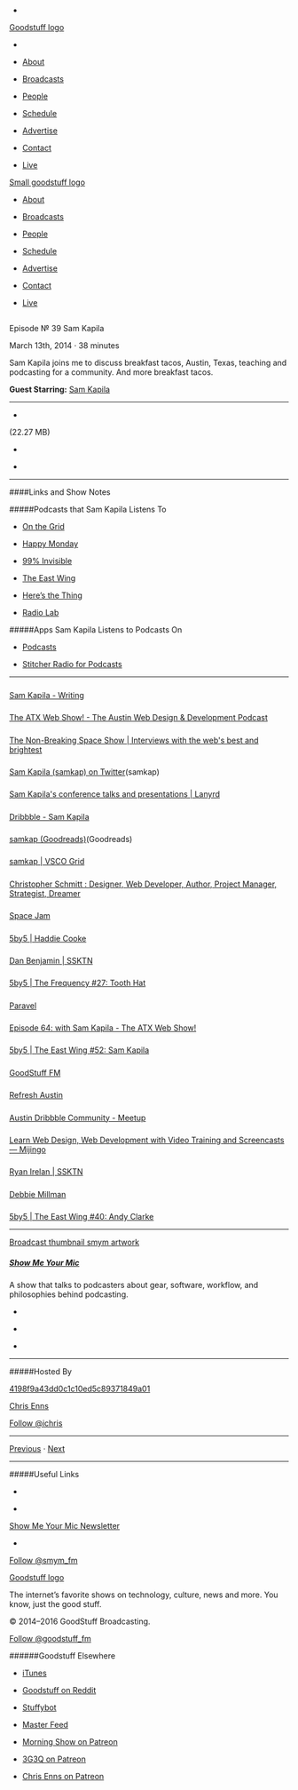 

-
[Goodstuff logo](http://www.goodstuff.fm/)[](/assets/goodstuff_logo-17c1fe6f378352de5d7345f76152130b.svg)

-


-  [About](/about)

-  [Broadcasts](/broadcasts)

-  [People](/people)

-  [Schedule](/schedule)

-  [Advertise](/advertise)

-  [Contact](/contact)

-  [Live](/live)


[Small goodstuff logo](http://www.goodstuff.fm/)[](/assets/small_goodstuff_logo-bf032e72b9ec41494f4d90905f1ad619.svg)


-  [About](/about)

-  [Broadcasts](/broadcasts)

-  [People](/people)

-  [Schedule](/schedule)

-  [Advertise](/advertise)

-  [Contact](/contact)

-  [Live](/live)


##
Episode № 39
Sam Kapila


March 13th, 2014
&middot;
38
minutes


Sam Kapila joins me to discuss breakfast tacos, Austin, Texas, teaching and podcasting for a community. And more breakfast tacos.


**Guest Starring:**
[Sam Kapila](/people/sam-kapila)


------------------------------


-
[](http://podcasts-1.feedpress.co/10590/smym-39.mp3)(22.27 MB)

-
[](http://twitter.com/intent/tweet?text=Show%20Me%20Your%20Mic%20%E2%84%96%2039%20on%20@goodstuff_fm%20-%20http://goodstuff.fm/smym/39)

-
[](http://www.facebook.com/sharer/sharer.php?u=http://goodstuff.fm/smym/39)


------------------------------


####Links and Show Notes

#####Podcasts that Sam Kapila Listens To


-  [On the Grid](http://onthegrid.co)

-  [Happy Monday](http://www.happymondaypodcast.com)

-  [99% Invisible](http://99percentinvisible.org)

-  [The East Wing](http://5by5.tv/eastwing)

-  [Here&rsquo;s the Thing](http://www.wnyc.org/shows/heresthething/)

-  [Radio Lab](http://www.radiolab.org)


#####Apps Sam Kapila Listens to Podcasts On


-  [Podcasts](https://itunes.apple.com/ca/app/podcasts/id525463029?mt=8&uo=4&at=10l4Ki)

-  [Stitcher Radio for Podcasts](https://itunes.apple.com/ca/app/stitcher-radio-for-podcasts/id288087905?mt=8&uo=4&at=10l4Ki)


------------------------------


#####
[Sam Kapila - Writing](http://www.samkapila.com/thoughts)


#####
[The ATX Web Show! - The Austin Web Design & Development Podcast](http://atxwebshow.com/)


#####
[The Non-Breaking Space Show | Interviews with the web's best and brightest](http://nonbreakingspace.tv/)


#####
[Sam Kapila (samkap) on Twitter](https://twitter.com/samkap)(samkap)


#####
[Sam Kapila's conference talks and presentations | Lanyrd](http://lanyrd.com/profile/samkap/)


#####
[Dribbble - Sam Kapila](http://dribbble.com/samkap)


#####
[samkap (Goodreads)](http://www.goodreads.com/user/show/8459271-samkap)(Goodreads)


#####
[samkap | VSCO Grid](http://samkap.vsco.co/)


#####
[Christopher Schmitt : Designer, Web Developer, Author, Project Manager, Strategist, Dreamer](http://christopherschmitt.com/)


#####
[Space Jam](http://www2.warnerbros.com/spacejam/movie/jam.htm)


#####
[5by5 | Haddie Cooke](http://5by5.tv/people/haddie-cooke)


#####
[Dan Benjamin | SSKTN](http://www.ssktn.com/smym/dan-benjamin/)


#####
[5by5 | The Frequency #27: Tooth Hat](http://5by5.tv/frequency/27)


#####
[Paravel](http://paravelinc.com/)


#####
[Episode 64: with Sam Kapila - The ATX Web Show!](http://atxwebshow.com/2013/05/16/64-with-sam-kapila/)


#####
[5by5 | The East Wing #52: Sam Kapila](http://5by5.tv/eastwing/52)


#####
[GoodStuff FM](http://goodstuff.fm/)


#####
[Refresh Austin](http://www.refreshaustin.org/)


#####
[Austin Dribbble Community - Meetup](http://www.meetup.com/dribbble/Austin-TX/)


#####
[Learn Web Design, Web Development with Video Training and Screencasts — Mijingo](http://mijingo.com/)


#####
[Ryan Irelan | SSKTN](http://www.ssktn.com/smym/ryan-irelan/)


#####
[Debbie Millman](http://debbiemillman.com/)


#####
[5by5 | The East Wing #40: Andy Clarke](http://5by5.tv/eastwing/40)


------------------------------


[Broadcast thumbnail smym artwork](/smym)[](https://goodstuffs3.s3.amazonaws.com/uploads/broadcast/image/18/broadcast_thumbnail_smym_artwork.png)

##### [Show Me Your Mic](/smym)


A show that talks to podcasters about gear, software, workflow, and philosophies behind podcasting.

-
[](https://geo.itunes.apple.com/ca/podcast/show-me-your-mic/id602836998?mt=2&at=10l4Ki)

-
[](http://feeds.goodstuff.fm/smym)

-
[](mailto:chris+smym@goodstuff.fm?cc=sponsorship%40goodstuff.fm&subject=%5BGoodStuff%20FM%5D%20Sponsorship%20Inquiry%20for%20Show%20Me%20Your%20Mic)


------------------------------


#####Hosted By


[4198f9a43dd0c1c10ed5c89371849a01](/people/chris-enns)[](http://gravatar.com/avatar/4198f9a43dd0c1c10ed5c89371849a01.png?s=300&r=pg)

[Chris Enns](/people/chris-enns)


[Follow @ichris](https://twitter.com/ichris)


------------------------------


[Previous](/smym/38)
&middot;
[Next](/smym/40)


------------------------------


#####Useful Links

-
[](mailto:chris+smym@goodstuff.fm?subject=%5BGoodstuff%20FM%5D%20Feedback%20for%20Show%20Me%20Your%20Mic)

-
[Show Me Your Mic Newsletter](http://www.goodstuff.fm/smym/newsletter)


-
[Follow @smym_fm](https://twitter.com/smym_fm)


[Goodstuff logo](http://www.goodstuff.fm/)[](/assets/goodstuff_logo-17c1fe6f378352de5d7345f76152130b.svg)


The internet’s favorite shows on technology, culture, news and more. You know, just the good stuff.


&copy; 2014&ndash;2016 GoodStuff Broadcasting.

[Follow @goodstuff_fm](https://twitter.com/goodstufffm)


######Goodstuff Elsewhere

-  [iTunes](https://itunes.apple.com/us/artist/goodstuff-fm/id843385597?mt=2)

-  [Goodstuff on Reddit](https://www.reddit.com/r/Goodstuff_fm/)

-  [Stuffybot](http://stuffybot.goodstuff.fm)

-  [Master Feed](/master/feed)

-  [Morning Show on Patreon](https://www.patreon.com/morningshow)

-  [3G3Q on Patreon](https://www.patreon.com/3g3q)

-  [Chris Enns on Patreon](https://www.patreon.com/ichris)
